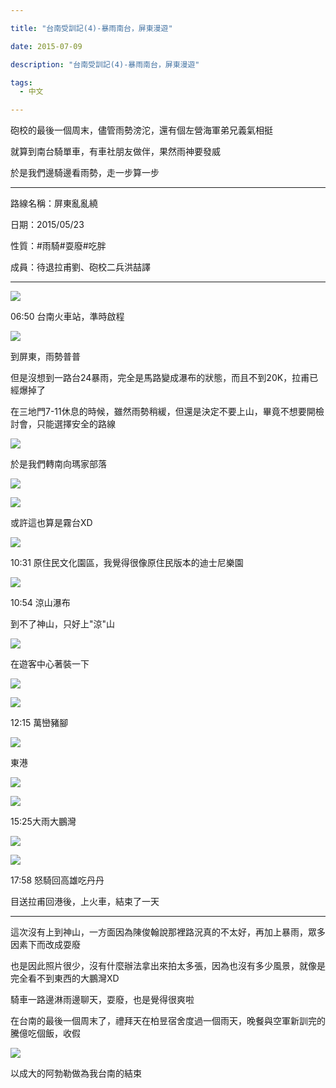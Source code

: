 ```yaml
---

title: "台南受訓記(4)-暴雨南台，屏東漫遊"

date: 2015-07-09

description: "台南受訓記(4)-暴雨南台，屏東漫遊"

tags:
  - 中文

---
```


砲校的最後一個周末，儘管雨勢滂沱，還有個左營海軍弟兄義氣相挺

  

就算到南台騎單車，有車社朋友做伴，果然雨神要發威

  

於是我們邊騎邊看雨勢，走一步算一步

  

  

* * *

  

  

路線名稱：屏東亂亂繞

  

日期：2015/05/23

  

性質：#雨騎#耍廢#吃胖

  

成員：待退拉甫劉、砲校二兵洪喆譯

  

* * *

  

  

![](https://jaythecheyi.home.blog/wp-content/uploads/2019/11/cb436-img_4330.jpg)
  

06:50 台南火車站，準時啟程

  

![](https://jaythecheyi.home.blog/wp-content/uploads/2019/11/64feb-img_4332.jpg)
  

到屏東，雨勢普普

  

但是沒想到一路台24暴雨，完全是馬路變成瀑布的狀態，而且不到20K，拉甫已經爆掉了

  

在三地門7-11休息的時候，雖然雨勢稍緩，但還是決定不要上山，畢竟不想要開檢討會，只能選擇安全的路線

  

![](https://jaythecheyi.home.blog/wp-content/uploads/2019/11/57937-img_4334.jpg)
  

於是我們轉南向瑪家部落

  

![](https://jaythecheyi.home.blog/wp-content/uploads/2019/11/39ce0-img_4337.jpg)
  

![](https://jaythecheyi.home.blog/wp-content/uploads/2019/11/5fbc6-img_4340.jpg)
  

或許這也算是霧台XD

  

![](https://jaythecheyi.home.blog/wp-content/uploads/2019/11/f6b01-img_4346.jpg)
  

10:31 原住民文化園區，我覺得很像原住民版本的迪士尼樂園

  

![](https://jaythecheyi.home.blog/wp-content/uploads/2019/11/3f70a-img_4351.jpg)
  

10:54 涼山瀑布

  

到不了神山，只好上"涼"山

  

![](https://fbcdn-sphotos-h-a.akamaihd.net/hphotos-ak-xft1/v/t34.0-12/11349022_1103891859626840_147471417_n.jpg?oh=c7fc9f9b96f5b3bc2898d30aaaa7f39b&oe=55A1A5EF&__gda__=1436637279_3a497586a8854dcc3e4f29164f61dab4)
  

在遊客中心著裝一下

  

![](https://fbcdn-sphotos-h-a.akamaihd.net/hphotos-ak-xpf1/v/t34.0-12/11354964_1103891036293589_1610723431_n.jpg?oh=2e60c1a8d4209d6e71e9be18518245cf&oe=55A17DB9&__gda__=1436635085_c0ebb9cd1efcbeb2c7ed2a3a4e084c4b)
  

  

![](https://jaythecheyi.home.blog/wp-content/uploads/2019/11/be752-img_4359.jpg)
  

12:15 萬巒豬腳

  

![](https://jaythecheyi.home.blog/wp-content/uploads/2019/11/72599-img_4364.jpg)
  

東港

  

![](https://jaythecheyi.home.blog/wp-content/uploads/2019/11/c417f-img_4362.jpg)
  

![](https://jaythecheyi.home.blog/wp-content/uploads/2019/11/9bdb3-img_4371.jpg)
  

15:25大雨大鵬灣

  

![](https://jaythecheyi.home.blog/wp-content/uploads/2019/11/c7ee0-img_4376.jpg)
  

  

![](https://jaythecheyi.home.blog/wp-content/uploads/2019/11/16e56-img_4382.jpg)
  

17:58 怒騎回高雄吃丹丹

  

目送拉甫回港後，上火車，結束了一天

  

* * *

  

  

這次沒有上到神山，一方面因為陳俊翰說那裡路況真的不太好，再加上暴雨，眾多因素下而改成耍廢

  

也是因此照片很少，沒有什麼辦法拿出來拍太多張，因為也沒有多少風景，就像是完全看不到東西的大鵬灣XD

  

騎車一路邊淋雨邊聊天，耍廢，也是覺得很爽啦

  

在台南的最後一個周末了，禮拜天在柏昱宿舍度過一個雨天，晚餐與空軍新訓完的騰億吃個飯，收假

  

![](https://fbcdn-sphotos-c-a.akamaihd.net/hphotos-ak-xtf1/v/t1.0-9/11037030_838570352856737_6604603723399603389_n.jpg?oh=166f544e82ccc30652220f4e04e1d2df&oe=56169FC4&__gda__=1445324703_a8280a579fbad487a83d6dc886c561b4)
  

以成大的阿勃勒做為我台南的結束

  

